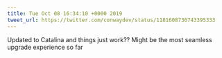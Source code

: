 ```yaml
---
title: Tue Oct 08 16:34:10 +0000 2019
tweet_url: https://twitter.com/conwaydev/status/1181608736743395333
---
```


Updated to Catalina and things just work?? Might be the most seamless upgrade  experience so far